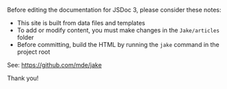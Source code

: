 Before editing the documentation for JSDoc 3, please consider these notes:

- This site is built from data files and templates
- To add or modify content, you must make changes in the `Jake/articles` folder
- Before committing, build the HTML by running the `jake` command in the project root

See: https://github.com/mde/jake

Thank you!